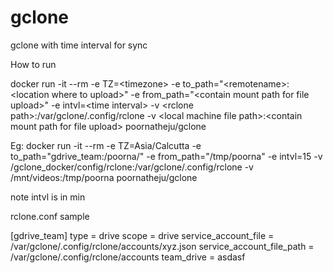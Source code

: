 # gclone
gclone with time interval for sync 


How to run 

docker run -it --rm -e TZ=\<timezone\> -e to_path="\<remotename\>:\<location where to upload\>" -e from_path="\<contain mount path for file upload\>" -e intvl=\<time interval\>  -v \<rclone path\>:/var/gclone/.config/rclone -v \<local machine file path\>:\<contain mount path for file upload\> poornatheju/gclone



Eg: 
docker run -it --rm -e TZ=Asia/Calcutta -e to_path="gdrive_team:/poorna/" -e from_path="/tmp/poorna" -e intvl=15  -v /gclone_docker/config/rclone:/var/gclone/.config/rclone -v /mnt/videos:/tmp/poorna poornatheju/gclone


note intvl is in min


rclone.conf sample 


[gdrive_team]
type = drive
scope = drive
service_account_file = /var/gclone/.config/rclone/accounts/xyz.json
service_account_file_path = /var/gclone/.config/rclone/accounts
team_drive = asdasf
